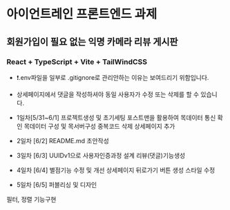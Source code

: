 # 아이언트레인 프론트엔드 과제

## 회원가입이 필요 없는 익명 카메라 리뷰 게시판

### React + TypeScript + Vite + TailWindCSS

- ❗️.env파일을 일부로 .gitignore로 관리안하는 이유는 보여드리기 위함입니다.
- 상세페이지에서 댓글을 작성하셔야 동일 사용자가 수정 또는 삭제를 할 수 있습니다.

- 1일차[5/31~6/1]
  프로젝트생성 및 초기세팅
  포스트맨을 활용하여 목데이터 통신 확인
  목데이터 구성 및 목서버구성
  중복코드 삭제
  상세페이지 추가
- 2일차 [6/2]
  README.md 초안작성

- 3일차 [6/3]
  UUIDv1으로 사용자인증과정 설계
  리뷰(댓글)기능생성

- 4일차 [6/4]
  별점기능 수정 및 개선
  상세페이지 뒤로가기 버튼 생성
  스타일 수정

- 5일차 [6/5]
  퍼블리싱 및 디자인

필터, 정렬 기능구현
